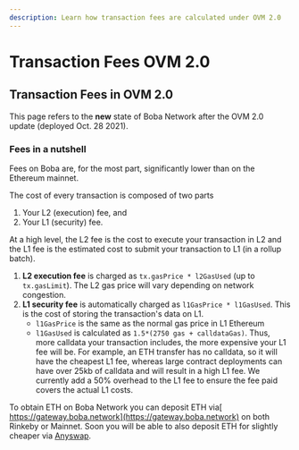 ```yaml
---
description: Learn how transaction fees are calculated under OVM 2.0
---
```


# Transaction Fees OVM 2.0

## Transaction Fees in OVM 2.0 <a id="frontmatter-title"></a>

This page refers to the **new** state of Boba Network after the OVM 2.0 update (deployed Oct. 28 2021).

### Fees in a nutshell <a id="fees-in-a-nutshell"></a>

Fees on Boba are, for the most part, significantly lower than on the Ethereum mainnet. 

The cost of every transaction is composed of two parts 

1. Your L2 \(execution\) fee, and 
2. Your L1 \(security\) fee. 

At a high level, the L2 fee is the cost to execute your transaction in L2 and the L1 fee is the estimated cost to submit your transaction to L1 \(in a rollup batch\).

1. **L2 execution fee** is charged as `tx.gasPrice * l2GasUsed` \(up to `tx.gasLimit`\). The L2 gas price will vary depending on network congestion.
2. **L1 security fee** is automatically charged as `l1GasPrice * l1GasUsed`. This is the cost of storing the transaction's data on L1.
   * `l1GasPrice` is the same as the normal gas price in L1 Ethereum
   * `l1GasUsed` is calculated as `1.5*(2750 gas + calldataGas)`. Thus, more calldata your transaction includes, the more expensive your L1 fee will be. For example, an ETH transfer has no calldata, so it will have the cheapest L1 fee, whereas large contract deployments can have over 25kb of calldata and will result in a high L1 fee. We currently add a 50% overhead to the L1 fee to ensure the fee paid covers the actual L1 costs.

To obtain ETH on Boba Network you can deposit ETH via[ https://gateway.boba.network](https://gateway.boba.network) on both Rinkeby or Mainnet. Soon you will be able to also deposit ETH for slightly cheaper via [Anyswap](https://anyswap.exchange/#/router).
